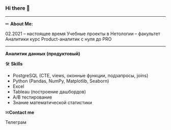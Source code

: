 ### Hi there 👋
____________________

✏ **About Me:**

02.2021 – настоящее время 
Учебные проекты в Нетологии – факультет Аналитики
курс Product-аналитик с нуля до PRO
____________________
**Аналитик данных (продуктовый)**

🛠️ **Skills**

* PostgreSQL (CTE, views, оконные функции, подзапросы, joins)
* Python (Pandas, NumPy, Matplotlib, Seaborn)
* Excel 
* Tableau (построение дашбордов)
* А/B тестирование
* Знание математической статистики

✉**Сontact me**

Телеграм [](https://t.me/DenisShumilow)


